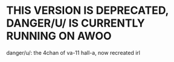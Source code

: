 # THIS VERSION IS DEPRECATED, DANGER/U/ IS CURRENTLY RUNNING ON AWOO
danger/u/: the 4chan of va-11 hall-a, now recreated irl
